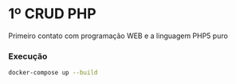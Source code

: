 # 1º CRUD PHP

Primeiro contato com programação WEB e a linguagem PHP5 puro

### Execução
```sh
docker-compose up --build
```

